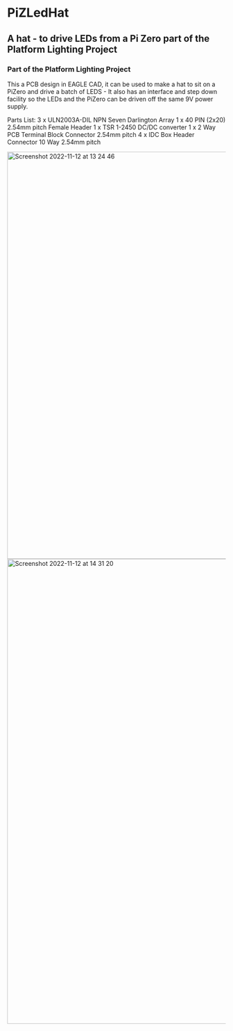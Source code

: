 # PiZLedHat

## A hat - to drive LEDs from a Pi Zero part of the Platform Lighting Project
### Part of the Platform Lighting Project

This a PCB design in EAGLE CAD, it can be used to make a hat to sit on a PiZero and drive a batch of LEDS - It also has an interface and step down facility so the LEDs and the PiZero can be driven off the same 9V power supply.

Parts List:
3 x ULN2003A-DIL NPN Seven Darlington Array
1 x 40 PIN (2x20) 2.54mm pitch Female Header
1 x TSR 1-2450 DC/DC converter
1 x 2 Way PCB Terminal Block Connector 2.54mm pitch
4 x IDC Box Header Connector 10 Way 2.54mm pitch



<img width="937" alt="Screenshot 2022-11-12 at 13 24 46" src="https://user-images.githubusercontent.com/2045215/201476292-2a5c91f9-6fa6-4784-af3c-d46bd1c81c7e.png">
<img width="1070" alt="Screenshot 2022-11-12 at 14 31 20" src="https://user-images.githubusercontent.com/2045215/201479638-d7230394-eac7-41cd-9e14-d5c1428c726e.png">

